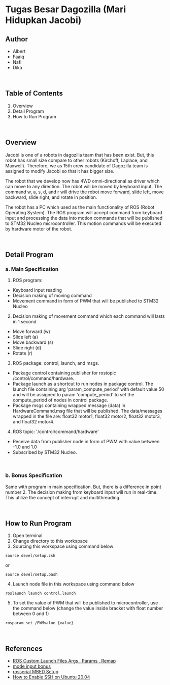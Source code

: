 # Tugas Besar Dagozilla (Mari Hidupkan Jacobi)

## Author
- Albert
- Faaiq
- Nafi
- Dika

&nbsp;

## Table of Contents
1. Overview
2. Detail Program
3. How to Run Program

&nbsp;

## Overview
Jacobi is one of a robots in dagozilla team that has been exist. But, this robot has small size compare to other robots (Kirchoff, Laplace, and Maxwell). Therefore, we as 15th crew candidate of Dagozilla team is assigned to modify Jacobi so that it has bigger size.

The robot that we develop now has 4WD omni-directional as driver which can move to any direction. The robot will be moved by keyboard input. The command w, a, s, d, and r will drive the robot move forward, slide left, move backward, slide right, and rotate in position. 

The robot has a PC which used as the main functionality of ROS (Robot Operating System). The ROS program will accept command from keyboard input and processing the data into motion commands that will be published to STM32 Nucleo microcontroller. This motion commands will be executed by hardware motor of the robot.

&nbsp;

## Detail Program
### a. Main Specification
1. ROS program:
- Keyboard input reading
- Decision making of moving command
- Movement command in form of PWM that will be published to STM32 Nucleo
2. Decision making of movement command which each command will lasts in 1 second
- Move forward (w)
- Slide left (a)
- Move backward (s)
- Slide right (d)
- Rotate (r)
3. ROS package: control, launch, and msgs.
- Package control containing publisher for rostopic /control/command/hardware.
- Package launch as a shortcut to run nodes in package control. The launch file containing arg 'param_compute_period' with default value 50 and will be assigned to param 'compute_period' to set the compute_period of nodes in control package.
- Package msgs containing wrapped message (data) in HardwareCommand.msg file that will be published. The data/messages wrapped in the file are: float32 motor1, float32 motor2, float32 motor3, and float32 motor4.
4. ROS topic: '/control/command/hardware'
- Receive data from publisher node in form of PWM with value between -1.0 and 1.0
- Subscribed by STM32 Nucleo.

&nbsp;

### b. Bonus Specification
Same with program in main specification. But, there is a difference in point number 2. The decision making from keyboard input will run in real-time. This utilize the concept of interrupt and multithreading.

&nbsp;

## How to Run Program
1. Open terminal
2. Change directory to this workspace
3. Sourcing this workspace using command below
```
source devel/setup.zsh 
```
or
```
source devel/setup.bash
```
4. Launch node file in this workspace using command below
```
roslaunch launch control.launch
```
5. To set the value of PWM that will be published to microcontroller, use the command below (change the value inside bracket with float number between 0 and 1)
```
rosparam set /PWMvalue {value}
```

&nbsp;

## References
- [ROS Custom Launch Files Args , Params , Remap](https://www.youtube.com/watch?v=0-zTU4_S6vY&list=PLBbhfIdh4NdgBBkX7q0Y3UukO2_ZoICee&index=5)
- [mode input bonus](https://github.com/arebgun/erratic_robot/blob/master/erratic_teleop/src/keyboard.cpp)
- [rosserial MBED Setup](http://wiki.ros.org/rosserial_mbed/Tutorials/rosserial_mbed%20Setup)
- [How to Enable SSH on Ubuntu 20.04](https://linuxize.com/post/how-to-enable-ssh-on-ubuntu-20-04/)